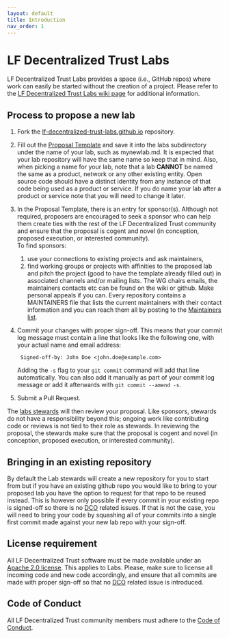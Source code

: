 ```yaml
---
layout: default
title: Introduction
nav_order: 1
---
```

[//]: # (SPDX-License-Identifier: CC-BY-4.0)

# LF Decentralized Trust Labs

LF Decentralized Trust Labs provides a space (i.e., GitHub repos) where work can
easily be started without the creation of a project. Please refer to
the [LF Decentralized Trust Labs wiki page](https://wiki.hyperledger.org/display/labs)
for additional information.

## Process to propose a new lab

1. Fork the [lf-decentralized-trust-labs.github.io](https://github.com/lf-decentralized-trust-labs/lf-decentralized-trust-labs.github.io) repository.

2. Fill out the [Proposal Template](https://github.com/lf-decentralized-trust-labs/lf-decentralized-trust-labs.github.io/blob/master/proposal-template.md)
and save it into the labs subdirectory under the name of your lab,
such as mynewlab.md. It is expected that your lab repository will have
the same name so keep that in mind. Also, when picking a name for your lab, note that a lab **CANNOT** be named the same as a product, network or any other existing entity.  Open source code should have a distinct identity from any instance of that code being used as a product or service.  If you do name your lab after a product or service note that you will need to change it later.

3. In the Proposal Template, there is an entry for sponsor(s). Although not required, proposers are encouraged to seek a sponsor who can help them create ties with the rest of the LF Decentralized Trust community and ensure that the proposal is cogent and novel (in conception, proposed execution, or interested community).<br/>
To find sponsors:
   1. use your connections to existing projects and ask maintainers,
   2. find working groups or projects with affinities to the proposed lab and pitch the project (good to have the template already filled out) in associated channels and/or mailing lists. The WG chairs emails, the maintainers contacts etc can be found on the wiki or github. Make personal appeals if you can. Every repository contains a MAINTAINERS file that lists the current maintainers with their contact information and you can reach them all by posting to the [Maintainers list](https://lists.lfdecentralizedtrust.org/g/maintainers).

4. Commit your changes with proper sign-off. This means that your commit
log message must contain a line that looks like the following one,
with your actual name and email address:

        Signed-off-by: John Doe <john.doe@example.com>

   Adding the `-s` flag to your `git commit` command will add that line
automatically. You can also add it manually as part of your commit
log message or add it afterwards with `git commit --amend -s`.

5. Submit a Pull Request.

The [labs stewards](stewards) will then review your proposal. Like sponsors, stewards do not have a responsibility beyond this; ongoing work like contributing code or reviews is not tied to their role as stewards. In reviewing the proposal, the stewards make sure that the proposal is cogent and novel (in conception, proposed execution, or interested community).

## Bringing in an existing repository

By default the Lab stewards will create a new repository for you to
start from but if you have an existing github repo you would like to
bring to your proposed lab you have the option to request for that
repo to be reused instead. This is however only possible if every
commit in your existing repo is signed-off so there is no
[DCO](https://developercertificate.org/) related issues. If that is
not the case, you will need to bring your code by squashing all of
your commits into a single first commit made against your new lab
repo with your sign-off.

## License requirement

All LF Decentralized Trust software must be made available under an
[Apache 2.0 license](LICENSE).
This applies to Labs. Please, make sure to license all incoming code
and new code accordingly, and ensure that all commits are made with
proper sign-off so that no [DCO](https://developercertificate.org/)
related issue is introduced.

## Code of Conduct

All LF Decentralized Trust community members must adhere to the
[Code of Conduct](https://lf-decentralized-trust.github.io/governance/governing-documents/code-of-conduct.html#code-of-conduct).
